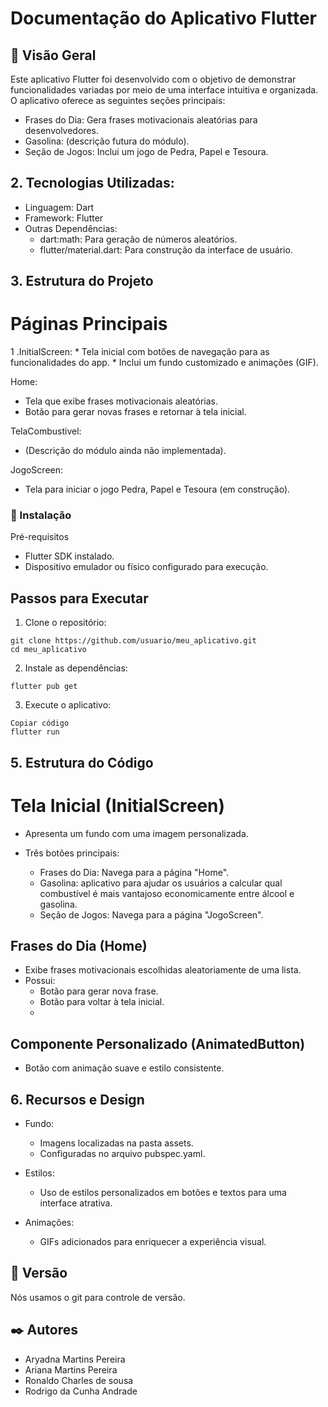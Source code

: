 # Documentação do Aplicativo Flutter

## 🚀 Visão Geral
Este aplicativo Flutter foi desenvolvido com o objetivo de demonstrar funcionalidades variadas por meio de uma interface intuitiva e organizada. O aplicativo oferece as seguintes seções principais:

* Frases do Dia: Gera frases motivacionais aleatórias para desenvolvedores.
* Gasolina: (descrição futura do módulo).
* Seção de Jogos: Inclui um jogo de Pedra, Papel e Tesoura.

  
## 2. Tecnologias Utilizadas:

* Linguagem: Dart
* Framework: Flutter
* Outras Dependências:
  * dart:math: Para geração de números aleatórios.
  * flutter/material.dart: Para construção da interface de usuário.
  
## 3. Estrutura do Projeto

# Páginas Principais

 1 .InitialScreen: 
    * Tela inicial com botões de navegação para as funcionalidades do app.
    * Inclui um fundo customizado e animações (GIF).
    
Home:
   * Tela que exibe frases motivacionais aleatórias.
   * Botão para gerar novas frases e retornar à tela inicial.
     
TelaCombustivel:
   * (Descrição do módulo ainda não implementada).
     
JogoScreen:
   * Tela para iniciar o jogo Pedra, Papel e Tesoura (em construção).

     

### 🔧 Instalação

Pré-requisitos
  * Flutter SDK instalado.
  * Dispositivo emulador ou físico configurado para execução.
    
## Passos para Executar

1. Clone o repositório:
```
git clone https://github.com/usuario/meu_aplicativo.git
cd meu_aplicativo
```

2. Instale as dependências:
```
flutter pub get
```

3. Execute o aplicativo:

```
Copiar código
flutter run
```
## 5. Estrutura do Código
   
# Tela Inicial (InitialScreen)

 * Apresenta um fundo com uma imagem personalizada.
   
 * Três botões principais:   
   * Frases do Dia: Navega para a página "Home".
   * Gasolina: aplicativo para ajudar os usuários a calcular qual combustível é mais vantajoso economicamente entre álcool e gasolina.
   * Seção de Jogos: Navega para a página "JogoScreen".
     
## Frases do Dia (Home)

 * Exibe frases motivacionais escolhidas aleatoriamente de uma lista.
 * Possui:
    * Botão para gerar nova frase.
    * Botão para voltar à tela inicial.
    * 
## Componente Personalizado (AnimatedButton)

  * Botão com animação suave e estilo consistente.

    
## 6. Recursos e Design

  * Fundo:
    * Imagens localizadas na pasta assets.
    * Configuradas no arquivo pubspec.yaml.
      
  * Estilos:
    * Uso de estilos personalizados em botões e textos para uma interface atrativa.
      
  * Animações:
    * GIFs adicionados para enriquecer a experiência visual.
      
## 📌 Versão

Nós usamos o git para controle de versão. 

## ✒️ Autores

* Aryadna Martins Pereira
* Ariana Martins Pereira
* Ronaldo Charles de sousa
* Rodrigo da Cunha Andrade










